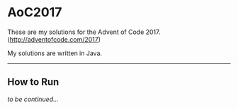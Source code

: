 # AoC2017
These are my solutions for the Advent of Code 2017. (http://adventofcode.com/2017)

My solutions are written in Java.

---

## How to Run

_to be continued..._
